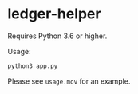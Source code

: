 # ledger-helper

Requires Python 3.6 or higher.

Usage:

```bash
python3 app.py
```
Please see `usage.mov` for an example.
